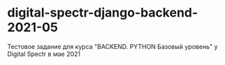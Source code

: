 # digital-spectr-django-backend-2021-05
Тестовое задание для курса "BACKEND. PYTHON Базовый уровень" у Digital Spectr в мае 2021
